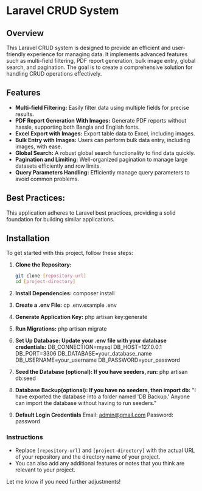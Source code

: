 # Laravel CRUD System

## Overview

This Laravel CRUD system is designed to provide an efficient and user-friendly experience for managing data. It implements advanced features such as multi-field filtering, PDF report generation, bulk image entry, global search, and pagination. The goal is to create a comprehensive solution for handling CRUD operations effectively.

## Features

-   **Multi-field Filtering:** Easily filter data using multiple fields for precise results.
-   **PDF Report Generation With Images:** Generate PDF reports without hassle, supporting both Bangla and English fonts.
-   **Excel Export with Images:** Export table data to Excel, including images.
-   **Bulk Entry with Images:** Users can perform bulk data entry, including images, with ease.
-   **Global Search:** A robust global search functionality to find data quickly.
-   **Pagination and Limiting:** Well-organized pagination to manage large datasets efficiently and row limits.
-   **Query Parameters Handling:** Efficiently manage query parameters to avoid common problems.

## Best Practices:

This application adheres to Laravel best practices, providing a solid foundation for building similar applications.

## Installation

To get started with this project, follow these steps:

1. **Clone the Repository:**

    ```bash
    git clone [repository-url]
    cd [project-directory]

    ```

2. **Install Dependencies:**
   composer install

3. **Create a .env File:**
   cp .env.example .env

4. **Generate Application Key:**
   php artisan key:generate

5. **Run Migrations:**
   php artisan migrate

6. **Set Up Database: Update your .env file with your database credentials:**
   DB_CONNECTION=mysql
   DB_HOST=127.0.0.1
   DB_PORT=3306
   DB_DATABASE=your_database_name
   DB_USERNAME=your_username
   DB_PASSWORD=your_password

7. **Seed the Database (optional): If you have seeders, run:**
   php artisan db:seed

8. **Database Backup(optional): If you have no seeders, then import db:**
   "I have exported the database into a folder named 'DB Backup.' Anyone can import the database without having to run seeders."

9. **Default Login Credentials**
   Email: admin@gmail.com
   Password: password

### Instructions

-   Replace `[repository-url]` and `[project-directory]` with the actual URL of your repository and the directory name of your project.
-   You can also add any additional features or notes that you think are relevant to your project.

Let me know if you need further adjustments!
